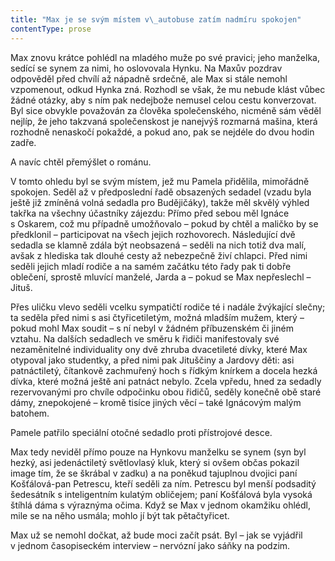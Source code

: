 ```yaml
---
title: "Max je se svým místem v\_autobuse zatím nadmíru spokojen"
contentType: prose
---
```


<section>

Max znovu krátce pohlédl na mladého muže po své pravici; jeho manželka, sedící se synem za nimi, ho oslovovala Hynku. Na Maxův pozdrav odpověděl před chvílí až nápadně srdečně, ale Max si stále nemohl vzpomenout, odkud Hynka zná. Rozhodl se však, že mu nebude klást vůbec žádné otázky, aby s ním pak nedejbože nemusel celou cestu konverzovat. Byl sice obvykle považován za člověka společenského, nicméně sám věděl nejlíp, že jeho takzvaná společenskost je nanejvýš rozmarná mašina, která rozhodně nenaskočí pokaždé, a pokud ano, pak se nejdéle do dvou hodin zadře.

A navíc chtěl přemýšlet o románu.

V tomto ohledu byl se svým místem, jež mu Pamela přidělila, mimořádně spokojen. Seděl až v předposlední řadě obsazených sedadel (vzadu byla ještě již zmíněná volná sedadla pro Budějičáky), takže měl skvělý výhled takřka na všechny účastníky zájezdu: Přímo před sebou měl Ignáce s Oskarem, což mu případně umožňovalo – pokud by chtěl a maličko by se předklonil – participovat na všech jejich rozhovorech. Následující dvě sedadla se klamně zdála být neobsazená – seděli na nich totiž dva malí, avšak z hlediska tak dlouhé cesty až nebezpečně živí chlapci. Před nimi seděli jejich mladí rodiče a na samém začátku této řady pak ti dobře oblečení, sprostě mluvící manželé, Jarda a – pokud se Max nepřeslechl – Jituš.

Přes uličku vlevo seděli vcelku sympatičtí rodiče té i nadále žvýkající slečny; ta seděla před nimi s asi čtyřicetiletým, možná mladším mužem, který – pokud mohl Max soudit – s ní nebyl v žádném příbuzenském či jiném vztahu. Na dalších sedadlech ve směru k řidiči manifestovaly své nezaměnitelné individuality ony dvě zhruba dvacetileté dívky, které Max otypoval jako studentky, a před nimi pak Jituščiny a Jardovy děti: asi patnáctiletý, čítankově zachmuřený hoch s řídkým knírkem a docela hezká dívka, které možná ještě ani patnáct nebylo. Zcela vpředu, hned za sedadly rezervovanými pro chvíle odpočinku obou řidičů, seděly konečně obě staré dámy, znepokojené – kromě tisíce jiných věcí – také Ignácovým malým batohem.

Pamele patřilo speciální otočné sedadlo proti přístrojové desce.

Max tedy neviděl přímo pouze na Hynkovu manželku se synem (syn byl hezký, asi jedenáctiletý světlovlasý kluk, který si ovšem občas pokazil image tím, že se škrábal v zadku) a na poněkud tajuplnou dvojici paní Košťálová-pan Petrescu, kteří seděli za ním. Petrescu byl menší podsaditý šedesátník s inteligentním kulatým obličejem; paní Košťálová byla vysoká štíhlá dáma s výraznýma očima. Když se Max v jednom okamžiku ohlédl, mile se na něho usmála; mohlo jí být tak pětačtyřicet.

Max už se nemohl dočkat, až bude moci začít psát. Byl – jak se vyjádřil v jednom časopiseckém interview – nervózní jako sáňky na podzim.

</section>
